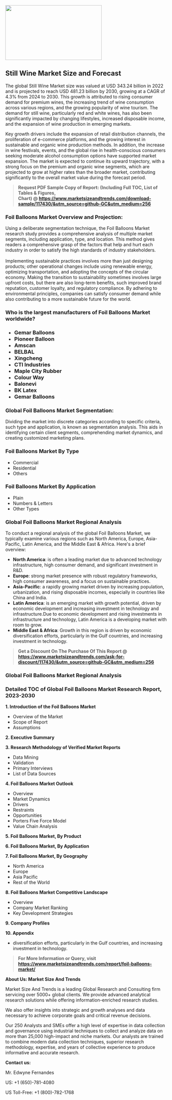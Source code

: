 <p><img class="alignnone size-medium wp-image-20088" src="https://ffe5etoiles.com/wp-content/uploads/2024/12/MST1-300x171.png" alt="" width="300" height="171" /></p><h2>Still Wine Market Size and Forecast</h2><p>The global Still Wine Market size was valued at USD 343.24 billion in 2022 and is projected to reach USD 481.23 billion by 2030, growing at a CAGR of 4.3% from 2024 to 2030. This growth is attributed to rising consumer demand for premium wines, the increasing trend of wine consumption across various regions, and the growing popularity of wine tourism. The demand for still wine, particularly red and white wines, has also been significantly impacted by changing lifestyles, increased disposable income, and the expansion of wine production in emerging markets.</p><p>Key growth drivers include the expansion of retail distribution channels, the proliferation of e-commerce platforms, and the growing interest in sustainable and organic wine production methods. In addition, the increase in wine festivals, events, and the global rise in health-conscious consumers seeking moderate alcohol consumption options have supported market expansion. The market is expected to continue its upward trajectory, with a strong focus on the premium and organic wine segments, which are projected to grow at higher rates than the broader market, contributing significantly to the overall market value during the forecast period.</p></p><blockquote id="" class=""><strong>Request PDF Sample Copy of Report: (Including Full TOC, List of Tables &amp; Figures, Chart)&nbsp;@&nbsp;<strong><a href="https://www.marketsizeandtrends.com/download-sample/117430/&utm_source=github-GC&utm_medium=256" target="_blank">https://www.marketsizeandtrends.com/download-sample/117430/&utm_source=github-GC&utm_medium=256</a></strong></strong></blockquote><h3 id="" class="">Foil Balloons Market&nbsp;Overview and Projection:</h3><p id="" class="">Using a deliberate segmentation technique, the Foil Balloons Market research study provides a comprehensive analysis of multiple market segments, including application, type, and location. This method gives readers a comprehensive grasp of the factors that help and hurt each industry in order to satisfy the high standards of industry stakeholders. <br /> <br />Implementing sustainable practices involves more than just designing products; other operational changes include using renewable energy, optimizing transportation, and adopting the concepts of the circular economy. Making the transition to sustainability sometimes involves large upfront costs, but there are also long-term benefits, such improved brand reputation, customer loyalty, and regulatory compliance. By adhering to environmental principles, companies can satisfy consumer demand while also contributing to a more sustainable future for the world.</p><h3 id="" class="">Who is the largest manufacturers of&nbsp;Foil Balloons Market worldwide?</h3><h3 class=""><p><ul><li>Gemar Balloons </li><li> Pioneer Balloon </li><li> Amscan </li><li> BELBAL </li><li> Xingcheng </li><li> CTI Industries </li><li> Maple City Rubber </li><li> Colour Way </li><li> Balonevi </li><li> BK Latex </li><li> Gemar Balloons</li></ul></p></h3><h3 id="" class="">Global&nbsp;Foil Balloons Market Segmentation:</h3><p id="" class="">Dividing the market into discrete categories according to specific criteria, such type and application, is known as segmentation analysis. This aids in identifying certain client segments, comprehending market dynamics, and creating customized marketing plans.</p><h3 id="" class="">Foil Balloons Market&nbsp;By Type</h3><p><p><ul><li>Commercial</li><li> Residential</li><li> Others</p></li></ul></p></p><h3 id="" class="">Foil Balloons Market&nbsp;By Application</h3><p class=""><p><ul><li>Plain</li><li> Numbers & Letters</li><li> Other Types</li></ul></p></p><h3 id="" class="">Global Foil Balloons Market Regional Analysis</h3><p id="" class="">To conduct a regional analysis of the global Foil Balloons Market, we typically examine various regions such as North America, Europe, Asia-Pacific, Latin America, and the Middle East &amp; Africa. Here's a brief overview:</p><ul><li><strong>North America</strong>: is often a leading market due to advanced technology infrastructure, high consumer demand, and significant investment in R&amp;D.</li><li><strong>Europe</strong>: strong market presence with robust regulatory frameworks, high consumer awareness, and a focus on sustainable practices.</li><li><strong>Asia-Pacific</strong>: a rapidly growing market driven by increasing population, urbanization, and rising disposable incomes, especially in countries like China and India.</li><li><strong>Latin America</strong>: is an emerging market with growth potential, driven by economic development and increasing investment in technology and infrastructure.Due to economic development and rising investments in infrastructure and technology, Latin America is a developing market with room to grow.</li><li><strong>Middle East &amp; Africa</strong>: Growth in this region is driven by economic diversification efforts, particularly in the Gulf countries, and increasing investment in technology.</li></ul><blockquote id="" class=""><strong>Get a Discount On The Purchase Of This Report @ <strong><a href="https://www.marketsizeandtrends.com/ask-for-discount/117430/&utm_source=github-GC&utm_medium=256" target="_blank">https://www.marketsizeandtrends.com/ask-for-discount/117430/&utm_source=github-GC&utm_medium=256</a></strong></strong></blockquote><h3 id="" class="">Global Foil Balloons Market Regional Analysis</h3><h3 id="" class="">Detailed TOC of Global Foil Balloons Market Research Report, 2023-2030</h3><p id="" class=""><strong>1. Introduction of the Foil Balloons Market</strong></p><ul><li>Overview of the Market</li><li>Scope of Report</li><li>Assumptions</li></ul><p id="" class=""><strong>2. Executive Summary</strong></p><p id="" class=""><strong>3. Research Methodology of Verified Market Reports</strong></p><ul><li>Data Mining</li><li>Validation</li><li>Primary Interviews</li><li>List of Data Sources</li></ul><p id="" class=""><strong>4. Foil Balloons Market Outlook</strong></p><ul><li>Overview</li><li>Market Dynamics</li><li>Drivers</li><li>Restraints</li><li>Opportunities</li><li>Porters Five Force Model</li><li>Value Chain Analysis</li></ul><p id="" class=""><strong>5. Foil Balloons Market, By Product</strong></p><p id="" class=""><strong>6. Foil Balloons Market, By Application</strong></p><p id="" class=""><strong>7. Foil Balloons Market, By Geography</strong></p><ul><li>North America</li><li>Europe</li><li>Asia Pacific</li><li>Rest of the World</li></ul><p id="" class=""><strong>8. Foil Balloons Market Competitive Landscape</strong></p><ul><li>Overview</li><li>Company Market Ranking</li><li>Key Development Strategies</li></ul><p id="" class=""><strong>9. Company Profiles</strong></p><p id="" class=""><strong>10. Appendix</strong></p><ul><li>diversification efforts, particularly in the Gulf countries, and increasing investment in technology.</li></ul><blockquote id="" class=""><strong>For More Information or Query, visit <strong><strong><a href="https://www.marketsizeandtrends.com/report/foil-balloons-market/" target="_blank">https://www.marketsizeandtrends.com/report/foil-balloons-market/</a></strong></strong></strong></blockquote><p id="" class=""><strong>About Us: Market Size And Trends</strong></p><p id="" class="">Market Size And Trends is a leading Global Research and Consulting firm servicing over 5000+ global clients. We provide advanced analytical research solutions while offering information-enriched research studies.</p><p id="" class="">We also offer insights into strategic and growth analyses and data necessary to achieve corporate goals and critical revenue decisions.</p><p id="" class="">Our 250 Analysts and SMEs offer a high level of expertise in data collection and governance using industrial techniques to collect and analyze data on more than 25,000 high-impact and niche markets. Our analysts are trained to combine modern data collection techniques, superior research methodology, expertise, and years of collective experience to produce informative and accurate research.</p><p id="" class=""><strong>Contact us:</strong></p><p id="" class="">Mr. Edwyne Fernandes</p><p id="" class="">US: +1 (650)-781-4080</p><p id="" class="">US Toll-Free: +1 (800)-782-1768</p>
